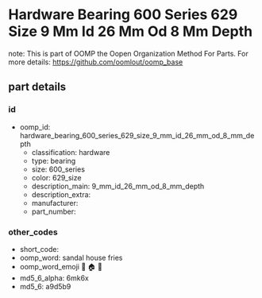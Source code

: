 # Hardware Bearing 600 Series 629 Size 9 Mm Id 26 Mm Od 8 Mm Depth  

note: This is part of OOMP the Oopen Organization Method For Parts. For more details: https://github.com/oomlout/oomp_base

##  part details





### id
* oomp_id: hardware_bearing_600_series_629_size_9_mm_id_26_mm_od_8_mm_depth
  * classification: hardware
  * type: bearing
  * size: 600_series
  * color: 629_size
  * description_main: 9_mm_id_26_mm_od_8_mm_depth
  * description_extra: 
  * manufacturer: 
  * part_number: 

### other_codes
* short_code: 
* oomp_word: sandal house fries
* oomp_word_emoji :sandal: :house: :fries:
* md5_6_alpha: 6mk6x
* md5_6: a9d5b9